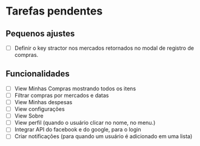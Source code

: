 # Tarefas pendentes

## Pequenos ajustes

- [ ] Definir o key stractor nos mercados retornados no modal de registro de compras.

## Funcionalidades

- [ ] View Minhas Compras mostrando todos os itens
- [ ] Filtrar compras por mercados e datas
- [ ] View Minhas despesas
- [ ] View configurações
- [ ] View Sobre
- [ ] View perfil (quando o usuário clicar no nome, no menu.)
- [ ] Integrar API do facebook e do google, para o login
- [ ] Criar notificações (para quando um usuário é adicionado em uma lista)
